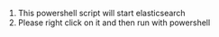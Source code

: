 1. This powershell script will start elasticsearch
2. Please right click on it and then run with powershell
